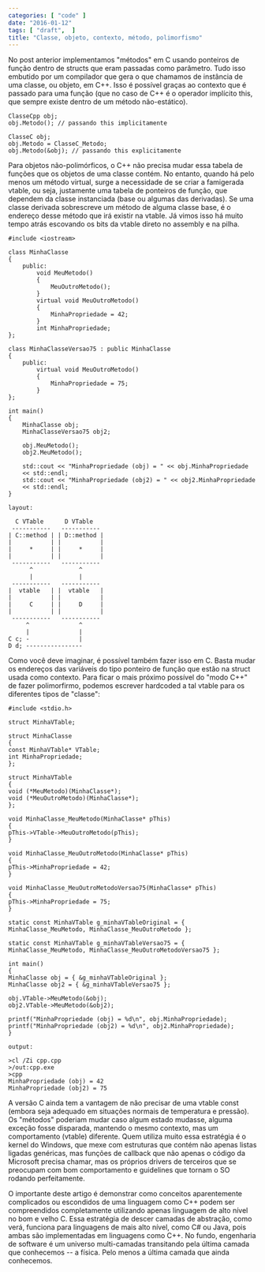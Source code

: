 ```yaml
---
categories: [ "code" ]
date: "2016-01-12"
tags: [ "draft",  ]
title: "Classe, objeto, contexto, método, polimorfismo"
---
```

No post anterior implementamos "métodos" em C usando ponteiros de
função dentro de structs que eram passadas como parâmetro. Tudo isso
embutido por um compilador que gera o que chamamos de instância de uma
classe, ou objeto, em C++. Isso é possível graças ao contexto que é
passado para uma função (que no caso de C++ é o operador implícito
this, que sempre existe dentro de um método não-estático).

    ClasseCpp obj;
    obj.Metodo(); // passando this implicitamente
    
    ClasseC obj;
    obj.Metodo = ClasseC_Metodo;
    obj.Metodo(&obj); // passando this explicitamente

Para objetos não-polimórficos, o C++ não precisa mudar essa tabela
de funções que os objetos de uma classe contém. No entanto, quando
há pelo menos um método virtual, surge a necessidade de se criar
a famigerada vtable, ou seja, justamente uma tabela de ponteiros de
função, que dependem da classe instanciada (base ou algumas das
derivadas). Se uma classe derivada sobrescreve um método de alguma
classe base, é o endereço desse método que irá existir na vtable. Já
vimos isso há muito tempo atrás escovando os bits da vtable direto no
assembly e na pilha.

    #include <iostream>
    
    class MinhaClasse
    {
        public:
            void MeuMetodo()
            {
                MeuOutroMetodo();
            }
            virtual void MeuOutroMetodo()
            {
                MinhaPropriedade = 42;
            }
            int MinhaPropriedade;
    };
    
    class MinhaClasseVersao75 : public MinhaClasse
    {
        public:
            virtual void MeuOutroMetodo()
            {
                MinhaPropriedade = 75;
            }
    };
    
    int main()
    {
        MinhaClasse obj;
        MinhaClasseVersao75 obj2;
    
        obj.MeuMetodo();
        obj2.MeuMetodo();
    
        std::cout << "MinhaPropriedade (obj) = " << obj.MinhaPropriedade
        << std::endl;
        std::cout << "MinhaPropriedade (obj2) = " << obj2.MinhaPropriedade
        << std::endl;
    }

    layout:

      C VTable      D VTable
     -----------   -----------
    | C::method | | D::method |
    |           | |           |
    |     *     | |     *     |
    |           | |           |
     -----------   -----------
          ^             ^
          |             |
     -----------   -----------
    |  vtable   | |  vtable   |
    |           | |           |
    |     C     | |     D     |
    |           | |           |
     -----------   -----------
         ^              ^
         |              |
    C c; -              |
    D d; ----------------

Como você deve imaginar, é possível também fazer isso em C. Basta
mudar os endereços das variáveis do tipo ponteiro de função que estão
na struct usada como contexto. Para ficar o mais próximo possível do
"modo C++" de fazer polimorfirmo, podemos escrever hardcoded a tal vtable
para os diferentes tipos de "classe":

    #include <stdio.h>
    
    struct MinhaVTable;
    
    struct MinhaClasse
    {
	const MinhaVTable* VTable;
	int MinhaPropriedade;
    };
    
    struct MinhaVTable
    {
	void (*MeuMetodo)(MinhaClasse*);
	void (*MeuOutroMetodo)(MinhaClasse*);
    };
    
    void MinhaClasse_MeuMetodo(MinhaClasse* pThis)
    {
	pThis->VTable->MeuOutroMetodo(pThis);
    }
    
    void MinhaClasse_MeuOutroMetodo(MinhaClasse* pThis)
    {
	pThis->MinhaPropriedade = 42;
    }
    
    void MinhaClasse_MeuOutroMetodoVersao75(MinhaClasse* pThis)
    {
	pThis->MinhaPropriedade = 75;
    }
    
    static const MinhaVTable g_minhaVTableOriginal = {
    MinhaClasse_MeuMetodo, MinhaClasse_MeuOutroMetodo };
    
    static const MinhaVTable g_minhaVTableVersao75 = {
    MinhaClasse_MeuMetodo, MinhaClasse_MeuOutroMetodoVersao75 };
    
    int main()
    {
	MinhaClasse obj = { &g_minhaVTableOriginal };
	MinhaClasse obj2 = { &g_minhaVTableVersao75 };
    
	obj.VTable->MeuMetodo(&obj);
	obj2.VTable->MeuMetodo(&obj2);
    
	printf("MinhaPropriedade (obj) = %d\n", obj.MinhaPropriedade);
	printf("MinhaPropriedade (obj2) = %d\n", obj2.MinhaPropriedade);
    }

    output:

    >cl /Zi cpp.cpp
    >/out:cpp.exe
    >cpp
    MinhaPropriedade (obj) = 42
    MinhaPropriedade (obj2) = 75

A versão C ainda tem a vantagem de não precisar de uma vtable
const (embora seja adequado em situações normais de temperatura e
pressão). Os "métodos" poderiam mudar caso algum estado mudasse,
alguma exceção fosse disparada, mantendo o mesmo contexto, mas um
comportamento (vtable) diferente. Quem utiliza muito essa estratégia é o
kernel do Windows, que mexe com estruturas que contém não apenas listas
ligadas genéricas, mas funções de callback que não apenas o código
da Microsoft precisa chamar, mas os próprios drivers de terceiros que
se preocupam com bom comportamento e guidelines que tornam o SO rodando
perfeitamente.

O importante deste artigo é demonstrar como conceitos aparentemente
complicados ou escondidos de uma linguagem como C++ podem ser
compreendidos completamente utilizando apenas linguagem de alto nível
no bom e velho C. Essa estratégia de descer camadas de abstração,
como verá, funciona para linguagens de mais alto nível, como C# ou
Java, pois ambas são implementadas em linguagens como C++. No fundo,
engenharia de software é um universo multi-camadas transitando pela
última camada que conhecemos -- a física. Pelo menos a última camada
que ainda conhecemos.

